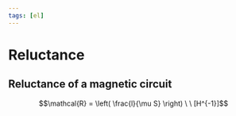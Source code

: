 ```yaml
---
tags: [el]
---
```

# Reluctance

## Reluctance of a magnetic circuit
$$\mathcal{R} = \left( \frac{l}{\mu S} \right) \ \ [H^{-1}]$$
